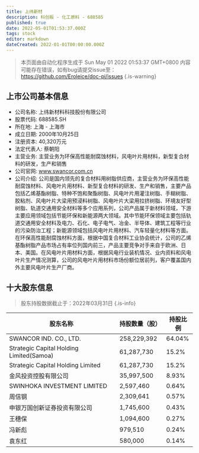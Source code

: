 ```yaml
---
title: 上纬新材
description: 科创板 - 化工原料 - 688585
published: true
date: 2022-05-01T01:53:37.000Z
tags: stock
editor: markdown
dateCreated: 2022-01-01T00:00:00.000Z
---
```


> 本页面由自动化程序生成于 Sun May 01 2022 01:53:37 GMT+0800
> 内容可能存在错误，如有bug请提交issue至：https://github.com/Eroleice/doc-pi/issues
{.is-warning}

## 上市公司基本信息
- 公司名称: 上纬新材料科技股份有限公司
- 股票代码: 688585.SH
- 所在地: 上海 - 上海市
- 成立日期: 2000年10月25日
- 注册资本: 40,320万元
- 法定代表人: 蔡朝阳
- 主营业务: 主营业务为环保高性能耐腐蚀材料，风电叶片用材料，新型复合材料的研发，生产和销售
- 公司官网: www.swancor.com.cn
- 公司介绍: 公司是国内领先的复合材料用树脂供应商，主营业务为环保高性能耐腐蚀材料、风电叶片用材料、新型复合材料的研发、生产和销售，主要产品包括乙烯基酯树脂、特种不饱和聚酯树脂、风电叶片用灌注树脂、手糊树脂、胶粘剂、风电叶片大梁用预浸料树脂、风电叶片大梁用拉挤树脂、环境友好型树脂、轨道交通用安全材料等多个应用系列，公司产品属于新材料领域，下游主要应用领域包括节能环保和新能源两大领域。其中节能环保领域主要包括轨道交通用安全材料及电力、石化、电子电气、冶金、半导体、建筑工程等行业的污染防治工程；新能源领域包括风电叶片用材料、汽车轻量化材料等方面。在环保高性能耐腐蚀材料方面，根据中国复合材料工业协会统计，公司的乙烯基酯树脂产品市场占有率位列国内前三，产品主要竞争对手来自于欧洲、日本、美国。在风电叶片用材料方面，根据风电行业装机情况、业内资料和风电叶片生产情况测算，公司的风电叶片用材料市场份额位居前列，客户覆盖国内外主要风电叶片生产厂商。


## 十大股东信息
> 股东持股数据截止于：2022年03月31日
{.is-info}

| 股东名称 | 持股数量（股） | 持股比例 |
| --- | --- | --- |
| SWANCOR    IND. CO., LTD. | 258,229,392 | 64.04% |
| Strategic Capital Holding Limited(Samoa) | 61,287,730 | 15.2% |
| Strategic Capital Holding Limited | 61,287,730 | 15.2% |
| 金风投资控股有限公司 | 35,997,500 | 8.93% |
| SWINHOKA    INVESTMENT LIMITED | 2,597,460 | 0.64% |
| 周信钢 | 2,309,641 | 0.57% |
| 申银万国创新证券投资有限公司 | 1,745,600 | 0.43% |
| 王穗保 | 1,094,600 | 0.27% |
| 冯新彪 | 979,510 | 0.24% |
| 袁东红 | 580,000 | 0.14% |




